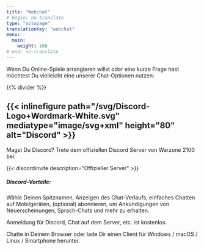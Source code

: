 ```yaml
---
title: "Webchat"
# begin: no-translate
type: "solopage"
translationKey: "webchat"
menu:
  main:
    weight: 100
# end: no-translate
---
```


Wenn Du Online-Spiele arrangieren willst oder eine kurze Frage hast möchtest Du vielleicht eine unserer Chat-Optionen nutzen:

{{% divider %}}

## {{< inlinefigure path="/svg/Discord-Logo+Wordmark-White.svg" mediatype="image/svg+xml" height="80" alt="Discord" >}}

Magst Du Discord? Trete dem offiziellen Discord Server von Warzone 2100 bei:

{{< discordinvite description="Offizieller Server" >}}

##### Discord-Vorteile:

Wähle Deinen Spitznamen, Anzeigen des Chat-Verlaufs, einfaches Chatten auf Mobilgeräten, (optional) abonnieren, um Ankündigungen von Neuerscheinungen, Sprach-Chats und mehr zu erhalten.

Anmeldung für Discord, Chat auf dem Server, etc. ist kostenlos.

Chatte in Deinem Browser oder lade Dir einen Client für Windows / macOS / Linux / Smartphone herunter.
